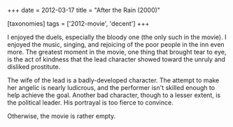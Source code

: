 +++
date = 2012-03-17
title = "After the Rain (2000)"

[taxonomies]
tags = ['2012-movie', 'decent']
+++

I enjoyed the duels, especially the bloody one (the only such in the
movie). I enjoyed the music, singing, and rejoicing of the poor people
in the inn even more. The greatest moment in the movie, one thing that
brought tear to eye, is the act of kindness that the lead character
showed toward the unruly and disliked prostitute.

The wife of the lead is a badly-developed character. The attempt to make
her angelic is nearly ludicrous, and the performer isn\'t skilled enough
to help achieve the goal. Another bad character, though to a lesser
extent, is the political leader. His portrayal is too fierce to
convince.

Otherwise, the movie is rather empty.
